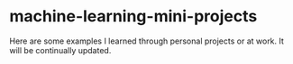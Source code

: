 # machine-learning-mini-projects
Here are some examples I learned through personal projects or at work. It will be continually updated. 
